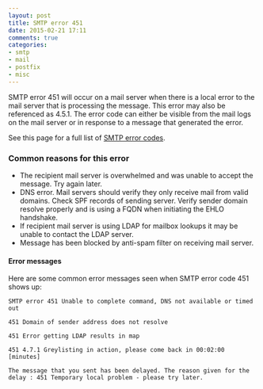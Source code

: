```yaml
---
layout: post
title: SMTP error 451
date: 2015-02-21 17:11
comments: true
categories:
- smtp
- mail
- postfix
- misc
---
```

SMTP error 451 will occur on a mail server when there is a local error to the mail server that is processing the message. This error may also be referenced as 4.5.1. The error code can either be visible from the mail logs on the mail server or in response to a message that generated the error.

See this page for a full list of [SMTP error codes](/smtp-error-codes/).

### Common reasons for this error

* The recipient mail server is overwhelmed and was unable to accept the message. Try again later.
* DNS error. Mail servers should verify they only receive mail from valid domains. Check SPF records of sending server. Verify sender domain resolve properly and is using a FQDN when initiating the EHLO handshake.
* If recipient mail server is using LDAP for mailbox lookups it may be unable to contact the LDAP server.
* Message has been blocked by anti-spam filter on receiving mail server.


#### Error messages 

Here are some common error messages seen when SMTP error code 451 shows up:

```
SMTP error 451 Unable to complete command, DNS not available or timed out
```

```
451 Domain of sender address does not resolve
```

```
451 Error getting LDAP results in map
```

```
451 4.7.1 Greylisting in action, please come back in 00:02:00 [minutes]
```

```
The message that you sent has been delayed. The reason given for the delay : 451 Temporary local problem - please try later.
```
